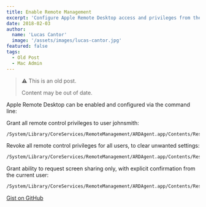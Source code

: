 ```yaml
---
title: Enable Remote Management
excerpt: 'Configure Apple Remote Desktop access and privileges from the command line using the kickstart utility.'
date: 2018-02-03
author:
  name: 'Lucas Cantor'
  image: '/assets/images/lucas-cantor.jpg'
featured: false
tags:
  - Old Post
  - Mac Admin
---
```


> ⚠️ This is an old post.
>
> Content may be out of date.

Apple Remote Desktop can be enabled and configured via the command line:

Grant all remote control privileges to user johnsmith:

```bash
/System/Library/CoreServices/RemoteManagement/ARDAgent.app/Contents/Resources/kickstart -activate -configure -access -on -users johnsmith -privs -all -restart -agent -menu
```

Revoke all remote control privileges for all users, to clear unwanted settings:

```bash
/System/Library/CoreServices/RemoteManagement/ARDAgent.app/Contents/Resources/kickstart -configure -access -off
```

Grant ability to request screen sharing only, with explicit confirmation from the current user:

```bash
/System/Library/CoreServices/RemoteManagement/ARDAgent.app/Contents/Resources/kickstart -activate -configure -allowAccessFor -specifiedUsers -clientopts -setreqperm -reqperm yes -setvnclegacy -vnclegacy no -setmenuextra -menuextra no
```

[Gist on GitHub](https://gist.github.com/lucascantor/45440c528d31b52729be35f014d6e7c5)
